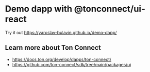 # Demo dapp with @tonconnect/ui-react

Try it out https://yaroslav-bulavin.github.io/demo-dapp/

## Learn more about Ton Connect
- https://docs.ton.org/develop/dapps/ton-connect/
- https://github.com/ton-connect/sdk/tree/main/packages/ui
